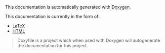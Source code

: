 This documentation is automatically generated with [Doxygen](http://www.stack.nl/~dimitri/doxygen/index.html).

This documentation is currently in the form of:

- [LaTeX](latex/refman.pdf)
- [HTML](html/index.html)


> Doxyfile is a project which when used with Doxygen will autogenerate the documentation for this project.